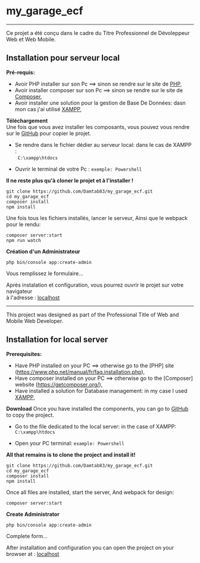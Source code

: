# my_garage_ecf  
-----------------------------

Ce projet a été conçu dans le cadre du Titre Professionnel de Dévoleppeur Web et Web Mobile.  

## Installation pour serveur local  

**Pré-requis:**  
  - Avoir PHP installer sur son Pc ==> sinon se rendre sur le site de [PHP](https://www.php.net/manual/fr/faq.installation.php),  
  - Avoir installer composer sur son Pc ==> sinon se rendre sur le site de [Composer](https://getcomposer.org/),
  - Avoir installer une solution pour la gestion de Base De Données: dasn mon cas j'ai utilisé [XAMPP](https://www.apachefriends.org/fr/index.html),

**Téléchargement**  
  Une fois que vous avez installer les composants, vous pouvez vous rendre sur le [GitHub](https://github.com/Damtab83/my_garage_ecf) pour copier le projet.  

  * Se rendre dans le fichier dédier au serveur local: dans le cas de XAMPP :  
  ` C:\xampp\htdocs`
  - Ouvrir le terminal de votre Pc :
  `exemple: Powershell`
  

**Il ne reste plus qu'à cloner le projet et à l'installer !**
```
git clone https://github.com/Damtab83/my_garage_ecf.git
cd my_garage_ecf
composer install
npm install
```
Une fois tous les fichiers installés, lancer le serveur,
Ainsi que le webpack pour le rendu:
```
composer server:start
npm run watch
```

**Création d'un Administrateur**
```
php bin/console app:create-admin
```
Vous remplissez le formulaire...

Après instalation et configuration, vous pourrez ouvrir le projet sur votre navigateur  
à l'adresse : [localhost](https://127.0.0.1:8000)

-----------------------------
This project was designed as part of the Professional Title of Web and Mobile Web Developer.

## Installation for local server

**Prerequisites:**
  - Have PHP installed on your PC ==> otherwise go to the [PHP] site (https://www.php.net/manual/fr/faq.installation.php),
  - Have composer installed on your PC ==> otherwise go to the [Composer] website (https://getcomposer.org/),
  - Have installed a solution for Database management: in my case I used [XAMPP](https://www.apachefriends.org/fr/index.html),

**Download**
  Once you have installed the components, you can go to [GitHub](https://github.com/Damtab83/my_garage_ecf) to copy the project.  

  * Go to the file dedicated to the local server: in the case of XAMPP:
  ` C:\xampp\htdocs`
  - Open your PC terminal:
  `example: Powershell`
  

**All that remains is to clone the project and install it!**
```
git clone https://github.com/Damtab83/my_garage_ecf.git
cd my_garage_ecf
composer install
npm install
```

Once all files are installed, start the server,
And webpack for design:
```
composer server:start
```

**Create Administrator**
```
php bin/console app:create-admin
```
Complete form...

After installation and configuration you can open the project on your browser
at : [localhost](https://127.0.0.1:8000)
